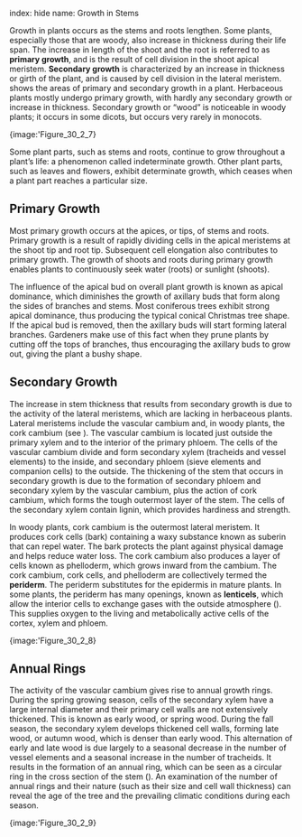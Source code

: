 index: hide
name: Growth in Stems

Growth in plants occurs as the stems and roots lengthen. Some plants, especially those that are woody, also increase in thickness during their life span. The increase in length of the shoot and the root is referred to as  **primary growth**, and is the result of cell division in the shoot apical meristem.  **Secondary growth** is characterized by an increase in thickness or girth of the plant, and is caused by cell division in the lateral meristem.  shows the areas of primary and secondary growth in a plant. Herbaceous plants mostly undergo primary growth, with hardly any secondary growth or increase in thickness. Secondary growth or “wood” is noticeable in woody plants; it occurs in some dicots, but occurs very rarely in monocots.


{image:'Figure_30_2_7}
        

Some plant parts, such as stems and roots, continue to grow throughout a plant’s life: a phenomenon called indeterminate growth. Other plant parts, such as leaves and flowers, exhibit determinate growth, which ceases when a plant part reaches a particular size.

## Primary Growth

Most primary growth occurs at the apices, or tips, of stems and roots. Primary growth is a result of rapidly dividing cells in the apical meristems at the shoot tip and root tip. Subsequent cell elongation also contributes to primary growth. The growth of shoots and roots during primary growth enables plants to continuously seek water (roots) or sunlight (shoots).

The influence of the apical bud on overall plant growth is known as apical dominance, which diminishes the growth of axillary buds that form along the sides of branches and stems. Most coniferous trees exhibit strong apical dominance, thus producing the typical conical Christmas tree shape. If the apical bud is removed, then the axillary buds will start forming lateral branches. Gardeners make use of this fact when they prune plants by cutting off the tops of branches, thus encouraging the axillary buds to grow out, giving the plant a bushy shape.

## Secondary Growth

The increase in stem thickness that results from secondary growth is due to the activity of the lateral meristems, which are lacking in herbaceous plants. Lateral meristems include the vascular cambium and, in woody plants, the cork cambium (see ). The vascular cambium is located just outside the primary xylem and to the interior of the primary phloem. The cells of the vascular cambium divide and form secondary xylem (tracheids and vessel elements) to the inside, and secondary phloem (sieve elements and companion cells) to the outside. The thickening of the stem that occurs in secondary growth is due to the formation of secondary phloem and secondary xylem by the vascular cambium, plus the action of cork cambium, which forms the tough outermost layer of the stem. The cells of the secondary xylem contain lignin, which provides hardiness and strength.

In woody plants, cork cambium is the outermost lateral meristem. It produces cork cells (bark) containing a waxy substance known as suberin that can repel water. The bark protects the plant against physical damage and helps reduce water loss. The cork cambium also produces a layer of cells known as phelloderm, which grows inward from the cambium. The cork cambium, cork cells, and phelloderm are collectively termed the  **periderm**. The periderm substitutes for the epidermis in mature plants. In some plants, the periderm has many openings, known as  **lenticels**, which allow the interior cells to exchange gases with the outside atmosphere (). This supplies oxygen to the living and metabolically active cells of the cortex, xylem and phloem.


{image:'Figure_30_2_8}
        

## Annual Rings

The activity of the vascular cambium gives rise to annual growth rings. During the spring growing season, cells of the secondary xylem have a large internal diameter and their primary cell walls are not extensively thickened. This is known as early wood, or spring wood. During the fall season, the secondary xylem develops thickened cell walls, forming late wood, or autumn wood, which is denser than early wood. This alternation of early and late wood is due largely to a seasonal decrease in the number of vessel elements and a seasonal increase in the number of tracheids. It results in the formation of an annual ring, which can be seen as a circular ring in the cross section of the stem (). An examination of the number of annual rings and their nature (such as their size and cell wall thickness) can reveal the age of the tree and the prevailing climatic conditions during each season.


{image:'Figure_30_2_9}
        
